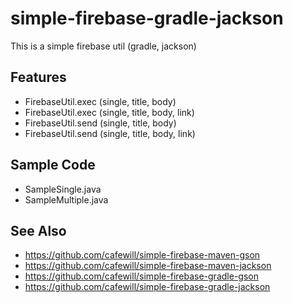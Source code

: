# simple-firebase-gradle-jackson

This is a simple firebase util (gradle, jackson)

## Features

* FirebaseUtil.exec (single, title, body)
* FirebaseUtil.exec (single, title, body, link)
* FirebaseUtil.send (single, title, body)
* FirebaseUtil.send (single, title, body, link)

## Sample Code

* SampleSingle.java
* SampleMultiple.java

## See Also

* https://github.com/cafewill/simple-firebase-maven-gson
* https://github.com/cafewill/simple-firebase-maven-jackson
* https://github.com/cafewill/simple-firebase-gradle-gson
* https://github.com/cafewill/simple-firebase-gradle-jackson
